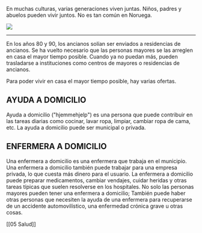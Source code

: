 En muchas culturas, varias generaciones viven juntas. Niños, padres y abuelos pueden vivir juntos. No es tan común en Noruega.

![](https://cdn.kursoria.no/pensum/elements/-_munybt.jpg)

---

En los años 80 y 90, los ancianos solían ser enviados a residencias de ancianos. Se ha vuelto necesario que las personas mayores se las arreglen en casa el mayor tiempo posible. Cuando ya no puedan más, pueden trasladarse a instituciones como centros de mayores o residencias de ancianos.

Para poder vivir en casa el mayor tiempo posible, hay varias ofertas.

## AYUDA A DOMICILIO

Ayuda a domicilio ("hjemmehjelp") es una persona que puede contribuir en las tareas diarias como cocinar, lavar ropa, limpiar, cambiar ropa de cama, etc. La ayuda a domicilio puede ser municipal o privada.

## ENFERMERA A DOMICILIO

Una enfermera a domicilio es una enfermera que trabaja en el municipio. Una enfermera a domicilio también puede trabajar para una empresa privada, lo que cuesta más dinero para el usuario. La enfermera a domicilio puede preparar medicamentos, cambiar vendajes, cuidar heridas y otras tareas típicas que suelen resolverse en los hospitales. No solo las personas mayores pueden tener una enfermera a domicilio; También puede haber otras personas que necesiten la ayuda de una enfermera para recuperarse de un accidente automovilístico, una enfermedad crónica grave u otras cosas.

[[05 Salud]]
